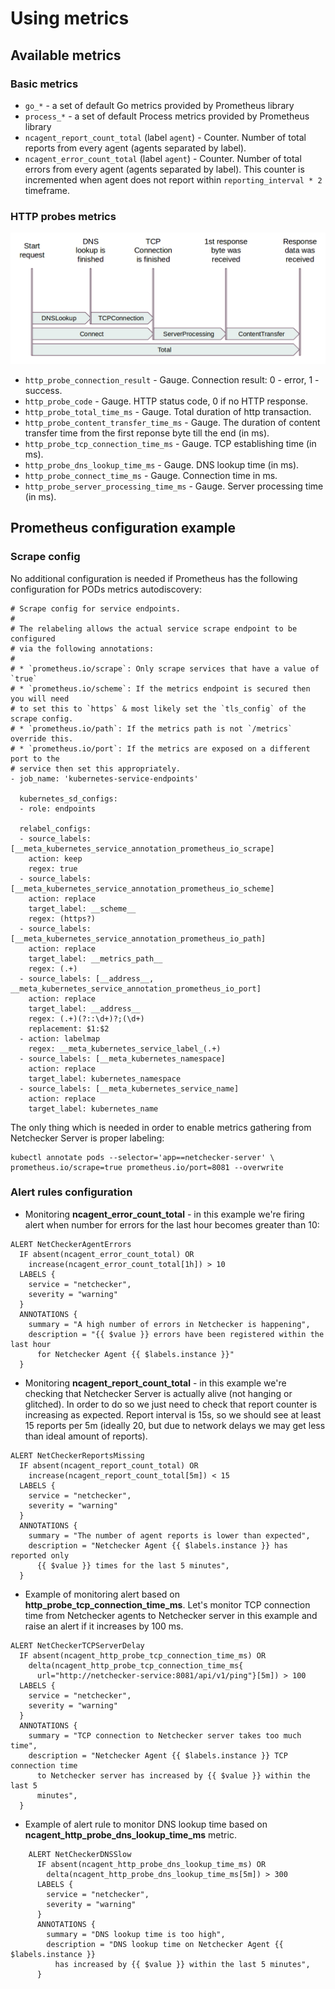 # Using metrics

## Available metrics

### Basic metrics

* `go_*` - a set of default Go metrics provided by Prometheus library
* `process_*` - a set of default Process metrics provided by Prometheus library
* `ncagent_report_count_total` (label `agent`) - Counter. Number of total
  reports from every agent (agents separated by label).
* `ncagent_error_count_total` (label `agent`) - Counter. Number of total errors
  from every agent (agents separated by label). This counter is incremented
  when agent does not report within `reporting_interval * 2` timeframe.

### HTTP probes metrics

![HTTP probe times](images/http_probes.png)

* `http_probe_connection_result` - Gauge. Connection result: 0 - error,
  1 - success.
* `http_probe_code` - Gauge. HTTP status code, 0 if no HTTP response.
* `http_probe_total_time_ms` - Gauge. Total duration of http transaction.
* `http_probe_content_transfer_time_ms` - Gauge. The duration of content
  transfer time from the first reponse byte till the end (in ms).
* `http_probe_tcp_connection_time_ms` - Gauge. TCP establishing time
  (in ms).
* `http_probe_dns_lookup_time_ms` - Gauge. DNS lookup time (in ms).
* `http_probe_connect_time_ms` - Gauge. Connection time in ms.
* `http_probe_server_processing_time_ms` - Gauge. Server processing time
  (in ms).


## Prometheus configuration example

### Scrape config

No additional configuration is needed if Prometheus has the following
configuration for PODs metrics autodiscovery:

```
# Scrape config for service endpoints.
#
# The relabeling allows the actual service scrape endpoint to be configured
# via the following annotations:
#
# * `prometheus.io/scrape`: Only scrape services that have a value of `true`
# * `prometheus.io/scheme`: If the metrics endpoint is secured then you will need
# to set this to `https` & most likely set the `tls_config` of the scrape config.
# * `prometheus.io/path`: If the metrics path is not `/metrics` override this.
# * `prometheus.io/port`: If the metrics are exposed on a different port to the
# service then set this appropriately.
- job_name: 'kubernetes-service-endpoints'

  kubernetes_sd_configs:
  - role: endpoints

  relabel_configs:
  - source_labels: [__meta_kubernetes_service_annotation_prometheus_io_scrape]
    action: keep
    regex: true
  - source_labels: [__meta_kubernetes_service_annotation_prometheus_io_scheme]
    action: replace
    target_label: __scheme__
    regex: (https?)
  - source_labels: [__meta_kubernetes_service_annotation_prometheus_io_path]
    action: replace
    target_label: __metrics_path__
    regex: (.+)
  - source_labels: [__address__, __meta_kubernetes_service_annotation_prometheus_io_port]
    action: replace
    target_label: __address__
    regex: (.+)(?::\d+)?;(\d+)
    replacement: $1:$2
  - action: labelmap
    regex: __meta_kubernetes_service_label_(.+)
  - source_labels: [__meta_kubernetes_namespace]
    action: replace
    target_label: kubernetes_namespace
  - source_labels: [__meta_kubernetes_service_name]
    action: replace
    target_label: kubernetes_name
```

The only thing which is needed in order to enable metrics gathering from
Netchecker Server is proper labeling:

```
kubectl annotate pods --selector='app==netchecker-server' \
prometheus.io/scrape=true prometheus.io/port=8081 --overwrite
```

### Alert rules configuration

* Monitoring **ncagent_error_count_total** - in this example we're firing alert
  when number for errors for the last hour becomes greater than 10:

```
ALERT NetCheckerAgentErrors
  IF absent(ncagent_error_count_total) OR
    increase(ncagent_error_count_total[1h]) > 10
  LABELS {
    service = "netchecker",
    severity = "warning"
  }
  ANNOTATIONS {
    summary = "A high number of errors in Netchecker is happening",
    description = "{{ $value }} errors have been registered within the last hour
      for Netchecker Agent {{ $labels.instance }}"
  }
```

* Monitoring **ncagent_report_count_total** - in this example we're checking that
  Netchecker Server is actually alive (not hanging or glitched). In order to do
  so we just need to check that report counter is increasing as expected.
  Report interval is 15s, so we should see at least 15 reports per 5m (ideally
  20, but due to network delays we may get less than ideal amount of reports).

```
ALERT NetCheckerReportsMissing
  IF absent(ncagent_report_count_total) OR
    increase(ncagent_report_count_total[5m]) < 15
  LABELS {
    service = "netchecker",
    severity = "warning"
  }
  ANNOTATIONS {
    summary = "The number of agent reports is lower than expected",
    description = "Netchecker Agent {{ $labels.instance }} has reported only
      {{ $value }} times for the last 5 minutes",
  }
```

* Example of monitoring alert based on **http_probe_tcp_connection_time_ms**.
  Let's monitor TCP connection time from Netchecker agents to Netchecker
  server in this example and raise an alert if it increases by 100 ms.

```
ALERT NetCheckerTCPServerDelay
  IF absent(ncagent_http_probe_tcp_connection_time_ms) OR
    delta(ncagent_http_probe_tcp_connection_time_ms{
      url="http://netchecker-service:8081/api/v1/ping"}[5m]) > 100
  LABELS {
    service = "netchecker",
    severity = "warning"
  }
  ANNOTATIONS {
    summary = "TCP connection to Netchecker server takes too much time",
    description = "Netchecker Agent {{ $labels.instance }} TCP connection time
      to Netchecker server has increased by {{ $value }} within the last 5
      minutes",
  }
```

* Example of alert rule to monitor DNS lookup time based on
  **ncagent_http_probe_dns_lookup_time_ms** metric.

```
    ALERT NetCheckerDNSSlow
      IF absent(ncagent_http_probe_dns_lookup_time_ms) OR
        delta(ncagent_http_probe_dns_lookup_time_ms[5m]) > 300
      LABELS {
        service = "netchecker",
        severity = "warning"
      }
      ANNOTATIONS {
        summary = "DNS lookup time is too high",
        description = "DNS lookup time on Netchecker Agent {{ $labels.instance }}
          has increased by {{ $value }} within the last 5 minutes",
      }
```
